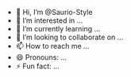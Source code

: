 - 👋 Hi, I’m @Saurio-Style
- 👀 I’m interested in ...
- 🌱 I’m currently learning ...
- 💞️ I’m looking to collaborate on ...
- 📫 How to reach me ...
- 😄 Pronouns: ...
- ⚡ Fun fact: ...

<!---
Saurio-Style/Saurio-Style is a ✨ special ✨ repository because its `README.md` (this file) appears on your GitHub profile.
You can click the Preview link to take a look at your changes.
--->
